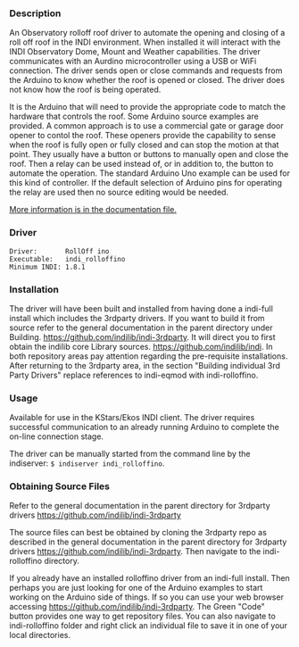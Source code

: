 ### Description

An Observatory rolloff roof driver to automate the opening and closing of a roll off roof in the INDI environment. When installed it will interact with the INDI Observatory Dome, Mount and Weather capabilities. The driver communicates with an Aurdino microcontroller using a USB or WiFi connection. The driver sends open or close commands and requests from the Arduino to know whether the roof is opened or closed. The driver does not know how the roof is being operated.

It is the Arduino that will need to provide the appropriate code to match the hardware that controls the roof. Some Arduino source examples are provided. A common approach is to use a commercial gate or garage door opener to contol the roof. These openers provide the capability to sense when the roof is fully open or fully closed and can stop the motion at that point. They usually have a button or buttons to manually open and close the roof. Then a relay can be used instead of, or in addition to, the button to automate the operation. The standard Arduino Uno example can be used for this kind of controller. If the default selection of Arduino pins for operating the relay are used then no source editing would be needed.

[More information is in the documentation file.](doc/rolloffino.md)

### Driver
```
Driver:       RollOff ino
Executable:   indi_rolloffino
Minimum INDI: 1.8.1
```

### Installation

The driver will have been built and installed from having done a indi-full install which includes the 3rdparty drivers. If you want to build it from source refer to the general documentation in the parent directory under Building. https://github.com/indilib/indi-3rdparty. It will direct you to first obtain the indilib core Library sources. https://github.com/indilib/indi. In both repository areas pay attention regarding the pre-requisite installations. After returning to the 3rdparty area, in the section "Building individual 3rd Party Drivers" replace references to indi-eqmod with indi-rolloffino. 

### Usage

Available for use in the KStars/Ekos INDI client. The driver requires successful communication to an already running Arduino to complete the on-line connection stage.

The driver can be manually started from the command line by the indiserver:
`$ indiserver indi_rolloffino`.

### Obtaining Source Files

Refer to the general documentation in the parent directory for 3rdparty drivers https://github.com/indilib/indi-3rdparty

The source files can best be obtained by cloning the 3rdparty repo as described in the general documentation in the parent directory for 3rdparty drivers https://github.com/indilib/indi-3rdparty.
Then navigate to the indi-rolloffino directory. 

If you already have an installed rolloffino driver from an indi-full install. Then perhaps you are just looking for one of the Arduino examples to start working on the Arduino side of things. If so you can use your web browser accessing https://github.com/indilib/indi-3rdparty. The Green "Code" button provides one way to get repository files. You can also navigate to indi-rolloffino folder and right click an individual file to save it in one of your local directories.
